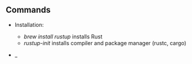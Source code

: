 ## Commands
* Installation:
  * _brew install rustup_ installs Rust
  * _rustup-init_ installs compiler and package manager (rustc, cargo)

* _
